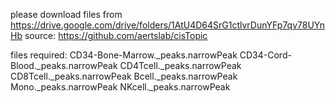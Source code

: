 please download files from https://drive.google.com/drive/folders/1AtU4D64SrG1ctlvrDunYFp7qv78UYnHb
source: https://github.com/aertslab/cisTopic

files required:
CD34-Bone-Marrow._peaks.narrowPeak
CD34-Cord-Blood._peaks.narrowPeak 
CD4Tcell._peaks.narrowPeak 
CD8Tcell._peaks.narrowPeak 
Bcell._peaks.narrowPeak 
Mono._peaks.narrowPeak 
NKcell._peaks.narrowPeak

